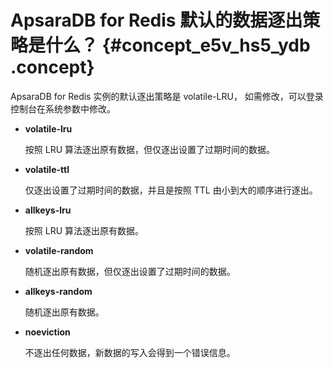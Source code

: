 # ApsaraDB for Redis 默认的数据逐出策略是什么？ {#concept_e5v_hs5_ydb .concept}

ApsaraDB for Redis 实例的默认逐出策略是 volatile-LRU， 如需修改，可以登录控制台在系统参数中修改。

-   **volatile-lru**

    按照 LRU 算法逐出原有数据，但仅逐出设置了过期时间的数据。

-   **volatile-ttl**

    仅逐出设置了过期时间的数据，并且是按照 TTL 由小到大的顺序进行逐出。

-   **allkeys-lru**

    按照 LRU 算法逐出原有数据。

-   **volatile-random**

    随机逐出原有数据，但仅逐出设置了过期时间的数据。

-   **allkeys-random**

    随机逐出原有数据。

-   **noeviction**

    不逐出任何数据，新数据的写入会得到一个错误信息。


